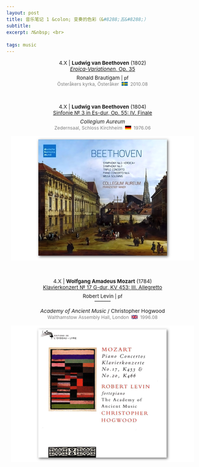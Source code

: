 ```yaml
---
layout: post
title: 音乐笔记 1 &colon; 变奏的色彩（&#8288;五&#8288;）
subtitle: 
excerpt: ♬&nbsp; <br>

tags: music
---
```



<p style="text-align:center; font-size:0.97em">
	4.X | <b>Ludwig van Beethoven</b> (1802) <br>
<a href='https://www.youtube.com/watch?v=C8pKh70eDls&list=OLAK5uy_nUlvK67it48AmD5i9MviPF3WXp1JrTsJ0&index=7'>
	<i>Eroica-Variationen</i>, <nobr>Op. 35</nobr> </a> </p>

<p style="margin-bottom:-0.5em"> </p>

<p style="text-align:center; font-size:0.97em"> 
	Ronald Brautigam 
	<span style="font-size:0.9em">| pf</span> <br> 
<span style="font-size:0.9em; color:grey">
	Österåkers kyrka, Österåker &nbsp;<img src="/assets/img/flags/sv.png" height="10.5" width="16"/>&nbsp; 2010.08 </span> </p>

<br>


<p style="text-align:center; font-size:0.97em">
	4.X | <b>Ludwig van Beethoven</b> (1804) <br>
<a href='https://youtu.be/G6_aG4TQyIM?si=VAdueOhtstpRaww6&t=2320s'>
	Sinfonie № 3 in Es-dur, <nobr>Op. 55</nobr>: <nobr>IV. Finale</nobr> </a> </p>

<p style="margin-bottom:-0.5em"> </p>

<p style="text-align:center; font-size:0.97em"> 
<i>Collegium Aureum</i> <br>
<span style="font-size:0.9em; color:grey">
	Zedernsaal, <nobr>Schloss Kirchheim &nbsp;<img src="/assets/img/flags/de.png" height="10.5" width="16"/>&nbsp; 1976.06 </nobr></span> </p>

<p style="text-align:center; color:grey; font-size:0.9em">
<img src="/assets/img/albums/collegium-aureum-beethoven.png" width="480"> <br>
</p>

<br>


<p style="text-align:center; font-size:0.97em">
	4.X | <b>Wolfgang Amadeus Mozart</b> (1784) <br>
<a href='https://www.youtube.com/watch?v=85c_-D9-0uM&list=PLKNeKDMjgWYieluoSCxU_kA-Z2ikjFEAM&index=3'>
	Klavierkonzert № 17 G-dur, <nobr>KV 453</nobr>: <nobr>III. Allegretto</nobr> </a> </p>

<p style="margin-bottom:-0.5em"> </p>

<p style="text-align:center; font-size:0.97em"> 
	Robert Levin
	<span style="font-size:0.9em">| pf</span> </p>

<p style="text-align:center; margin-bottom:-0.25em; margin-top:-1.25em"> ——— </p>

<p style="text-align:center; font-size:0.97em"> 
<i>Academy of Ancient Music</i> / <nobr>Christopher Hogwood</nobr> <br>
<span style="font-size:0.9em; color:grey">
	Walthamstow Assembly Hall, <nobr>London &nbsp;<img src="/assets/img/flags/uk.png" height="10.5" width="16"/>&nbsp; 1996.08 </nobr></span> </p>

<p style="text-align:center; color:grey; font-size:0.9em">
<img src="/assets/img/albums/levin-mozart-pc17.png" width="480"> <br>
</p>


<br>







